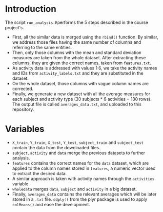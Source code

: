 # Introduction

The script `run_analysis.R`performs the 5 steps described in the course project's.

* First, all the similar data is merged using the `rbind()` function. By similar, we address those files having the same number of columns and referring to the same entities.
* Then, only those columns with the mean and standard deviation measures are taken from the whole dataset. After extracting these columns, they are given the correct names, taken from `features.txt`.
* As activity data is addressed with values 1:6, we take the activity names and IDs from `activity_labels.txt` and they are substituted in the dataset.
* On the whole dataset, those columns with vague column names are corrected.
* Finally, we generate a new dataset with all the average measures for each subject and activity type (30 subjects * 6 activities = 180 rows). The output file is called `averages_data.txt`, and uploaded to this repository.

# Variables

* `X_train`, `Y_train`, `X_test`, `Y_test`, `subject_train` and `subject_test` contain the data from the downloaded files.
* `subject`, `activity` and `data` merge the previous datasets to further analysis.
* `features` contains the correct names for the `data` dataset, which are applied to the column names stored in `features`, a numeric vector used to extract the desired data.
* A similar approach is taken with activity names through the `activities` variable.
* `wholedata` merges `data`, `subject` and `activity` in a big dataset.
* Finally, `averages_data` contains the relevant averages which will be later stored in a `.txt` file. `ddply()` from the plyr package is used to apply `colMeans()` and ease the development.
